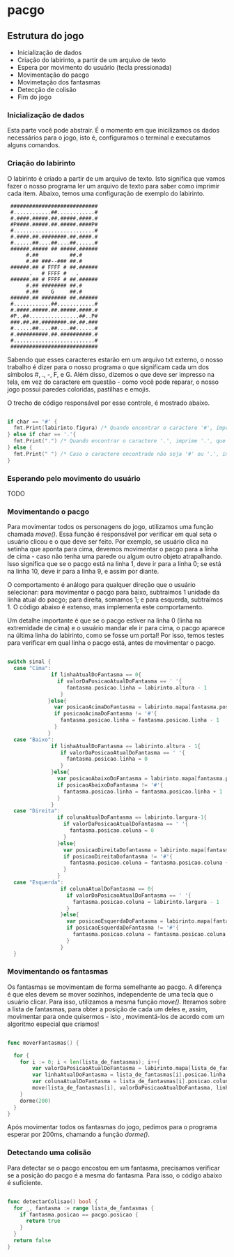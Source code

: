 # pacgo

## Estrutura do jogo

- Inicialização de dados
- Criação do labirinto, a partir de um arquivo de texto
- Espera por movimento do usuário (tecla pressionada)
- Movimentação do pacgo
- Movimetação dos fantasmas
- Detecção de colisão
- Fim do jogo


### Inicialização de dados
 Esta parte você pode abstrair. É o momento em que inicilizamos os dados necessários para o jogo, isto é, configuramos o terminal e executamos alguns comandos.

### Criação do labirinto
 O labirinto é criado a partir de um arquivo de texto. Isto significa que vamos fazer o nosso programa ler um arquivo de texto para saber como imprimir cada item. Abaixo, temos uma configuração de exemplo do labirinto.

```
 ############################
 #............##............#
 #.####.#####.##.#####.####.#
 #P####.#####.##.#####.####P#
 #..........................#
 #.####.##.########.##.####.#
 #......##....##....##......#
 ######.##### ## #####.######
      #.##          ##.#
      #.## ###--### ##.#
 ######.## # FFFF # ##.######
       .   # FFFF #   .      
 ######.## # FFFF # ##.######
      #.## ######## ##.#
      #.##    G     ##.#     
 ######.## ######## ##.######
 #............##............#
 #.####.#####.##.#####.####.#
 #P..##................##..P#
 ###.##.##.########.##.##.###
 #......##....##....##......#
 #.##########.##.##########.#
 #..........................#
 ############################
```
Sabendo que esses caracteres estarão em um arquivo txt externo, o nosso trabalho é dizer para o nosso programa o que significam cada um dos símbolos #, ., -, F, e G. Além disso, dizemos o que deve ser impresso na tela, em vez do caractere em questão - como você pode reparar, o nosso jogo possui paredes coloridas, pastilhas e emojis.

O trecho de código responsável por esse controle, é mostrado abaixo.

``` go

if char == '#' {
  fmt.Print(labirinto.figura) /* Quando encontrar o caractere '#', imprime a figura do labirinto, ou seja, a parede. */
} else if char == '.'{
  fmt.Print(".") /* Quando encontrar o caractere '.', imprime '.', que corresponde a uma pastilha do jogo. */
} else {
  fmt.Print(" ") /* Caso o caractere encontrado não seja '#' ou '.', imprime um espaço em branco. */
}

```


### Esperando pelo movimento do usuário

TODO


### Movimentando o pacgo

Para movimentar todos os personagens do jogo, utilizamos uma função chamada *move()*. Essa função é responsável por verificar em qual seta o usuário clicou e o que deve ser feito. Por exemplo, se usuário clica na setinha que aponta para cima, devemos movimentar o pacgo para a linha de cima - caso não tenha uma parede ou algum outro objeto atrapalhando. Isso significa que se o pacgo está na linha 1, deve ir para a linha 0; se está na linha 10, deve ir para a linha 9, e assim por diante. 

O comportamento é análogo para qualquer direção que o usuário selecionar: para movimentar o pacgo para baixo, subtraimos 1 unidade da linha atual do pacgo; para direita, somamos 1; e para esquerda, subtraímos 1. O código abaixo é extenso, mas implementa este comportamento.

Um detalhe importante é que se o pacgo estiver na linha 0 (linha na extremidade de cima) e o usuário mandar ele ir para cima, o pacgo aparece na última linha do labirinto, como se fosse um portal! Por isso, temos testes para verificar em qual linha o pacgo está, antes de movimentar o pacgo.

```go

switch sinal {
  case "Cima":
              if linhaAtualDoFantasma == 0{
                if valorDaPosicaoAtualDoFantasma == ' '{
                   fantasma.posicao.linha = labirinto.altura - 1
                 }
             }else{
               var posicaoAcimaDoFantasma = labirinto.mapa[fantasma.posicao.linha - 1][fantasma.posicao.coluna]
               if posicaoAcimaDoFantasma != '#'{
                 fantasma.posicao.linha = fantasma.posicao.linha - 1
               }
             }
  case "Baixo":
              if linhaAtualDoFantasma == labirinto.altura - 1{
                 if valorDaPosicaoAtualDoFantasma == ' '{
                   fantasma.posicao.linha = 0
                 }
              }else{
                var posicaoAbaixoDoFantasma = labirinto.mapa[fantasma.posicao.linha + 1][fantasma.posicao.coluna]
                if posicaoAbaixoDoFantasma != '#'{
                  fantasma.posicao.linha = fantasma.posicao.linha + 1
                }
              }
  case "Direita":
                if colunaAtualDoFantasma == labirinto.largura-1{
                  if valorDaPosicaoAtualDoFantasma == ' '{
                    fantasma.posicao.coluna = 0
                  }
                }else{
                  var posicaoDireitaDofantasma = labirinto.mapa[fantasma.posicao.linha][fantasma.posicao.coluna + 1]
                  if posicaoDireitaDofantasma != '#'{
                    fantasma.posicao.coluna = fantasma.posicao.coluna + 1
                  }
                }
  case "Esquerda":
                 if colunaAtualDoFantasma == 0{
                   if valorDaPosicaoAtualDoFantasma == ' '{
                     fantasma.posicao.coluna = labirinto.largura - 1
                   }
                 }else{
                   var posicaoEsquerdaDoFantasma = labirinto.mapa[fantasma.posicao.linha][fantasma.posicao.coluna - 1]
                   if posicaoEsquerdaDoFantasma != '#'{
                     fantasma.posicao.coluna = fantasma.posicao.coluna - 1
                   }
                 }
  }

```

### Movimentando os fantasmas

 Os fantasmas se movimentam de forma semelhante ao pacgo. A diferença é que eles devem se mover sozinhos, independente de uma tecla que o usuário clicar. Para isso, utilizamos a mesma função *move()*.
 Iteramos sobre a lista de fantasmas, para obter a posição de cada um deles e, assim, movimentar para onde quisermos - isto , movimentá-los de acordo com um algoritmo especial que criamos!
 
 
```go

func moverFantasmas() {

  for {
    for i := 0; i < len(lista_de_fantasmas); i++{
        var valorDaPosicaoAtualDoFantasma = labirinto.mapa[lista_de_fantasmas[i].posicao.linha][lista_de_fantasmas[i].posicao.coluna]
        var linhaAtualDoFantasma = lista_de_fantasmas[i].posicao.linha
        var colunaAtualDoFantasma = lista_de_fantasmas[i].posicao.coluna
        move(lista_de_fantasmas[i], valorDaPosicaoAtualDoFantasma, linhaAtualDoFantasma, colunaAtualDoFantasma)
    }
    dorme(200)
  }
}

```

Após movimentar todos os fantasmas do jogo, pedimos para o programa esperar por 200ms, chamando a função *dorme()*.


### Detectando uma colisão
Para detectar se o pacgo encostou em um fantasma, precisamos verificar se a posição do pacgo é a mesma do fantasma. Para isso, o código abaixo é suficiente.

```go

func detectarColisao() bool {
  for _, fantasma := range lista_de_fantasmas {
    if fantasma.posicao == pacgo.posicao {
      return true
    }
  }
  return false
}


```
